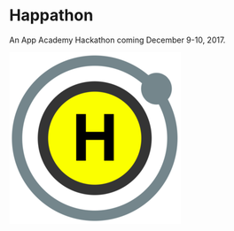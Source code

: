 # Happathon
An App Academy Hackathon coming December 9-10, 2017.

![Happathon](/images/happathon_small.png)
